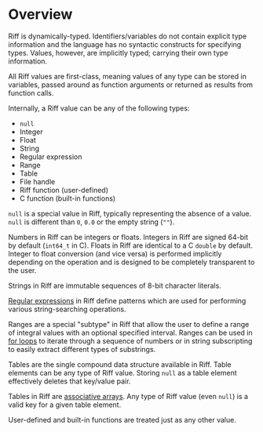 # Overview

Riff is dynamically-typed. Identifiers/variables do not contain explicit type
information and the language has no syntactic constructs for specifying types.
Values, however, are implicitly typed; carrying their own type information.

All Riff values are first-class, meaning values of any type can be stored in
variables, passed around as function arguments or returned as results from
function calls.

Internally, a Riff value can be any of the following types:

- `null`
- Integer
- Float
- String
- Regular expression
- Range
- Table
- File handle
- Riff function (user-defined)
- C function (built-in functions)

`null` is a special value in Riff, typically representing the absence of a
value. `null` is different than `0`, `0.0` or the empty string (`""`).

Numbers in Riff can be integers or floats. Integers in Riff are signed 64-bit by
default (`int64_t` in C). Floats in Riff are identical to a C `double` by
default. Integer to float conversion (and vice versa) is performed implicitly
depending on the operation and is designed to be completely transparent to the
user.

Strings in Riff are immutable sequences of 8-bit character literals.

[Regular expressions](https://en.wikipedia.org/wiki/Regular_expression) in Riff
define patterns which are used for performing various string-searching
operations.

Ranges are a special "subtype" in Riff that allow the user to define a range of
integral values with an optional specified interval. Ranges can be used in [for
loops](#for) to iterate through a sequence of numbers or in string subscripting
to easily extract different types of substrings.

Tables are the single compound data structure available in Riff. Table elements
can be any type of Riff value. Storing `null` as a table element effectively
deletes that key/value pair.

Tables in Riff are [associative
arrays](https://en.wikipedia.org/wiki/Associative_array). Any type of Riff value
(even `null`) is a valid key for a given table element.

User-defined and built-in functions are treated just as any other value.
